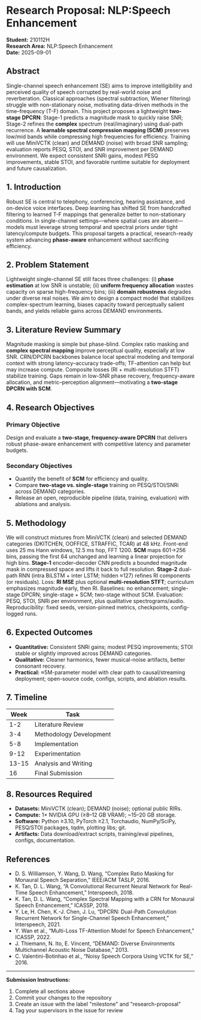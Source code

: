 # Research Proposal: NLP:Speech Enhancement

**Student:** 210112H  
**Research Area:** NLP:Speech Enhancement  
**Date:** 2025-09-01

## Abstract

Single-channel speech enhancement (SE) aims to improve intelligibility and perceived quality of speech corrupted by real-world noise and reverberation. Classical approaches (spectral subtraction, Wiener filtering) struggle with non-stationary noise, motivating data-driven methods in the time–frequency (T-F) domain. This project proposes a lightweight **two-stage DPCRN**: Stage-1 predicts a magnitude mask to quickly raise SNR; Stage-2 refines the **complex** spectrum (real/imaginary) using dual-path recurrence. A **learnable spectral compression mapping (SCM)** preserves low/mid bands while compressing high frequencies for efficiency. Training will use MiniVCTK (clean) and DEMAND (noise) with broad SNR sampling; evaluation reports PESQ, STOI, and SNR improvement per DEMAND environment. We expect consistent SNRi gains, modest PESQ improvements, stable STOI, and favorable runtime suitable for deployment and future causalization.

## 1. Introduction

Robust SE is central to telephony, conferencing, hearing assistance, and on-device voice interfaces. Deep learning has shifted SE from handcrafted filtering to learned T-F mappings that generalize better to non-stationary conditions. In single-channel settings—where spatial cues are absent—models must leverage strong temporal and spectral priors under tight latency/compute budgets. This proposal targets a practical, research-ready system advancing **phase-aware** enhancement without sacrificing efficiency.

## 2. Problem Statement

Lightweight single-channel SE still faces three challenges: (i) **phase estimation** at low SNR is unstable; (ii) **uniform frequency allocation** wastes capacity on sparse high-frequency bins; (iii) **domain robustness** degrades under diverse real noises. We aim to design a compact model that stabilizes complex-spectrum learning, biases capacity toward perceptually salient bands, and yields reliable gains across DEMAND environments.

## 3. Literature Review Summary

Magnitude masking is simple but phase-blind. Complex ratio masking and **complex spectral mapping** improve perceptual quality, especially at low SNR. CRN/DPCRN backbones balance local spectral modeling and temporal context with strong latency–accuracy trade-offs; TF-attention can help but may increase compute. Composite losses (RI + multi-resolution STFT) stabilize training. Gaps remain in low-SNR phase recovery, frequency-aware allocation, and metric–perception alignment—motivating a **two-stage DPCRN with SCM**.

## 4. Research Objectives

### Primary Objective
Design and evaluate a **two-stage, frequency-aware DPCRN** that delivers robust phase-aware enhancement with competitive latency and parameter budgets.

### Secondary Objectives
- Quantify the benefit of **SCM** for efficiency and quality.  
- Compare **two-stage vs. single-stage** training on PESQ/STOI/SNRi across DEMAND categories.  
- Release an open, reproducible pipeline (data, training, evaluation) with ablations and analysis.

## 5. Methodology

We will construct mixtures from MiniVCTK (clean) and selected DEMAND categories (DKITCHEN, OOFFICE, STRAFFIC, TCAR) at 48 kHz. Front-end uses 25 ms Hann windows, 12.5 ms hop, FFT 1200. **SCM** maps 601→256 bins, passing the first 64 unchanged and learning a linear projection for high bins. **Stage-1** encoder–decoder CNN predicts a bounded magnitude mask in compressed space and lifts it back to full resolution. **Stage-2** dual-path RNN (intra BiLSTM + inter LSTM; hidden ≈127) refines RI components (or residuals). Loss: **RI MSE** plus optional **multi-resolution STFT**; curriculum emphasizes magnitude early, then RI. Baselines: no enhancement; single-stage DPCRN; single-stage + SCM; two-stage without SCM. Evaluation: PESQ, STOI, SNRi per environment, plus qualitative spectrograms/audio. Reproducibility: fixed seeds, version-pinned metrics, checkpoints, config-logged runs.

## 6. Expected Outcomes

- **Quantitative:** Consistent SNRi gains; modest PESQ improvements; STOI stable or slightly improved across DEMAND categories.  
- **Qualitative:** Cleaner harmonics, fewer musical-noise artifacts, better consonant recovery.  
- **Practical:** ≈5M-parameter model with clear path to causal/streaming deployment; open-source code, configs, scripts, and ablation results.

## 7. Timeline

| Week | Task                    |
|------|-------------------------|
| 1-2  | Literature Review       |
| 3-4  | Methodology Development |
| 5-8  | Implementation          |
| 9-12 | Experimentation         |
| 13-15| Analysis and Writing    |
| 16   | Final Submission        |

## 8. Resources Required

- **Datasets:** MiniVCTK (clean); DEMAND (noise); optional public RIRs.  
- **Compute:** 1× NVIDIA GPU (≥8–12 GB VRAM); ~15–20 GB storage.  
- **Software:** Python ≥3.10, PyTorch ≥2.1, Torchaudio, NumPy/SciPy, PESQ/STOI packages, tqdm, plotting libs; git.  
- **Artifacts:** Data download/extract scripts, training/eval pipelines, configs, documentation.

## References

- D. S. Williamson, Y. Wang, D. Wang, “Complex Ratio Masking for Monaural Speech Separation,” IEEE/ACM TASLP, 2016.  
- K. Tan, D. L. Wang, “A Convolutional Recurrent Neural Network for Real-Time Speech Enhancement,” Interspeech, 2018.  
- K. Tan, D. L. Wang, “Complex Spectral Mapping with a CRN for Monaural Speech Enhancement,” ICASSP, 2019.  
- Y. Le, H. Chen, K.-J. Chen, J. Lu, “DPCRN: Dual-Path Convolution Recurrent Network for Single-Channel Speech Enhancement,” Interspeech, 2021.  
- Y. Wan et al., “Multi-Loss TF-Attention Model for Speech Enhancement,” ICASSP, 2022.  
- J. Thiemann, N. Ito, E. Vincent, “DEMAND: Diverse Environments Multichannel Acoustic Noise Database,” 2013.  
- C. Valentini-Botinhao et al., “Noisy Speech Corpora Using VCTK for SE,” 2016.

---

**Submission Instructions:**
1. Complete all sections above  
2. Commit your changes to the repository  
3. Create an issue with the label "milestone" and "research-proposal"  
4. Tag your supervisors in the issue for review
